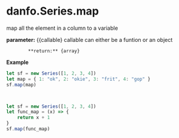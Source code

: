 # danfo.Series.map



map all the element in a column to a variable



**parameter:** {{callable} callable can either be a funtion or an object

            **return:** {array}

**Example**

```javascript
let sf = new Series([1, 2, 3, 4])
let map = { 1: "ok", 2: "okie", 3: "frit", 4: "gop" }
sf.map(map)



let sf = new Series([1, 2, 3, 4])
let func_map = (x) => {
    return x + 1
}
sf.map(func_map)
```

